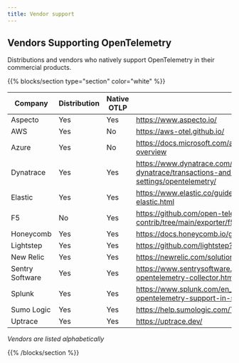 ```yaml
---
title: Vendor support
---
```


<a class="td-offset-anchor"></a>

<section class="row td-box td-box--1 position-relative td-box--gradient td-box--height-auto">
  <div class="container text-center td-arrow-down">
    <h1>Vendors Supporting OpenTelemetry</h1>
    <span class="h4 mb-0">
      <p>Distributions and vendors who natively support OpenTelemetry in their commercial products.</p>
    </span>
  </div>
</section>

{{% blocks/section type="section" color="white" %}}

| Company         | Distribution | Native OTLP | Reference                                                                                                                        |
| --------------- | ------------ | ----------- | -------------------------------------------------------------------------------------------------------------------------------- |
| Aspecto         | Yes          | Yes         | https://www.aspecto.io/                                                                                                          |
| AWS             | Yes          | No          | https://aws-otel.github.io/                                                                                                      |
| Azure           | Yes          | No          | https://docs.microsoft.com/azure/azure-monitor/app/opentelemetry-overview                                                        |
| Dynatrace       | Yes          | Yes         | https://www.dynatrace.com/support/help/how-to-use-dynatrace/transactions-and-services/service-monitoring-settings/opentelemetry/ |
| Elastic         | Yes          | Yes         | https://www.elastic.co/guide/en/apm/get-started/current/open-telemetry-elastic.html                                              |
| F5              | No           | Yes         | https://github.com/open-telemetry/opentelemetry-collector-contrib/tree/main/exporter/f5cloudexporter                             |
| Honeycomb       | Yes          | Yes         | https://docs.honeycomb.io/getting-data-in/                                                                                       |
| Lightstep       | Yes          | Yes         | https://github.com/lightstep?q=launcher                                                                                          |
| New Relic       | Yes          | Yes         | https://newrelic.com/solutions/opentelemetry                                                                                     |
| Sentry Software | Yes          | Yes         | https://www.sentrysoftware.com/products/hardware-sentry-opentelemetry-collector.html                                             |
| Splunk          | Yes          | Yes         | https://www.splunk.com/en_us/blog/conf-splunklive/announcing-native-opentelemetry-support-in-splunk-apm.html                     |
| Sumo Logic      | Yes          | Yes         | https://help.sumologic.com/Traces/Getting_Started_with_Transaction_Tracing                                                       |
| Uptrace         | Yes          | Yes         | https://uptrace.dev/                                                                                                             |

_Vendors are listed alphabetically_

{{% /blocks/section %}}
